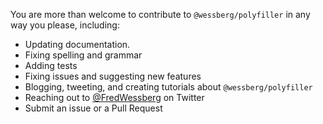 You are more than welcome to contribute to `@wessberg/polyfiller` in any way you please, including:

- Updating documentation.
- Fixing spelling and grammar
- Adding tests
- Fixing issues and suggesting new features
- Blogging, tweeting, and creating tutorials about `@wessberg/polyfiller`
- Reaching out to [@FredWessberg](https://twitter.com/FredWessberg) on Twitter
- Submit an issue or a Pull Request
